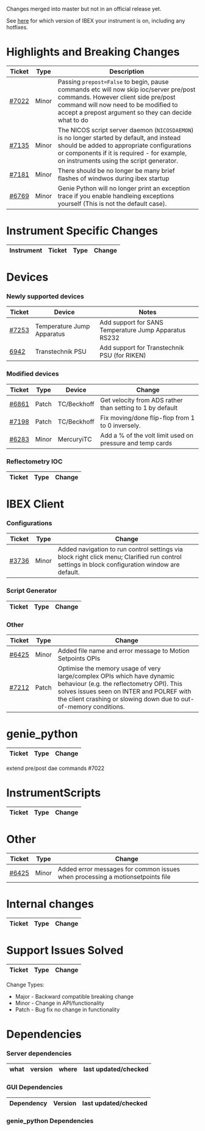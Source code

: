 Changes merged into master but not in an official release yet.

See [here](https://github.com/ISISComputingGroup/IBEX/wiki#instrument-information--hotfixes) for which version of IBEX your instrument is on, including any hotfixes.

# Highlights and Breaking Changes

| Ticket | Type | Description |
| ------ | ---- | ----------- |
| [#7022](https://github.com/ISISComputingGroup/IBEX/issues/7022) | Minor| Passing `prepost=False` to begin, pause commands etc will now skip ioc/server pre/post commands. However client side pre/post command will now need to be modified to accept a prepost argument so they can decide what to do|
| [#7135](https://github.com/ISISComputingGroup/IBEX/issues/7135) | Minor| The NICOS script server daemon (`NICOSDAEMON`) is no longer started by default, and instead should be added to appropriate configurations or components if it is required - for example, on instruments using the script generator. |
| [#7181](https://github.com/ISISComputingGroup/IBEX/issues/7181) | Minor| There should be no longer be many brief flashes of windwos during ibex startup|
| [#6769](https://github.com/ISISComputingGroup/IBEX/issues/6769) | Minor| Genie Python will no longer print an exception trace if you enable handleing exceptions yourself (This is not the default case).|

# Instrument Specific Changes

| Instrument| Ticket | Type  | Change |
| --------- | ------ | ------| ------------- |


# Devices

### Newly supported devices

| Ticket | Device | Notes|
| ------ | ------ | -----|
| [#7253](https://github.com/ISISComputingGroup/IBEX/issues/7253) | Temperature Jump Apparatus | Add support for SANS Temperature Jump Apparatus RS232 |
| [6942](https://github.com/ISISComputingGroup/IBEX/issues/6942) | Transtechnik PSU | Add support for Transtechnik PSU (for RIKEN) |


### Modified devices

| Ticket | Type | Device | Change |
| ------ | --- |------| ------------- |
| [#6861](https://github.com/ISISComputingGroup/IBEX/issues/6861) | Patch | TC/Beckhoff | Get velocity from ADS rather than setting to 1 by default | 
| [#7198](https://github.com/ISISComputingGroup/IBEX/issues/7198) | Patch | TC/Beckhoff | Fix moving/done flip-flop from 1 to 0 inversely. | 
| [#6283](https://github.com/ISISComputingGroup/IBEX/issues/6283) | Minor | MercuryiTC | Add a % of the volt limit used on pressure and temp cards | 


### Reflectometry IOC

| Ticket | Type | Change |
| ------ | --- | ------------- |

#  IBEX Client

### Configurations

| Ticket | Type  | Change |
| ------ | ----  | ------------- |
| [#3736](https://github.com/ISISComputingGroup/IBEX/issues/3736) | Minor | Added navigation to run control settings via block right click menu; Clarified run control settings in block configuration window are default.  |


### Script Generator
| Ticket | Type  | Change |
| ------ | ---- | ----------- |


### Other

| Ticket | Type  | Change |
| ------ | ----  | ------------- |
| [#6425](https://github.com/ISISComputingGroup/IBEX/issues/6425) | Minor | Added file name and error message to Motion Setpoints OPIs |
| [#7212](https://github.com/ISISComputingGroup/IBEX/issues/7212) | Patch | Optimise the memory usage of very large/complex OPIs which have dynamic behaviour (e.g. the reflectometry OPI). This solves issues seen on INTER and POLREF with the client crashing or slowing down due to out-of-memory conditions. |


# genie_python

| Ticket | Type  | Change |
| ------ | ------| ------------- |


extend pre/post dae commands #7022
# InstrumentScripts

| Ticket | Type  | Change |
| ------ | ------| ------------- |


# Other

| Ticket | Type  | Change |
| ------ | ------| ------------- |
| [#6425](https://github.com/ISISComputingGroup/IBEX/issues/6425) | Minor | Added error messages for common issues when processing a motionsetpoints file |


# Internal changes

| Ticket | Type  | Change |
| ------ | ------| ------------- |

# Support Issues Solved

| Ticket | Type  | Change |
| ------ | ------| ------------- |


Change Types: 

* Major - Backward compatible breaking change
* Minor - Change in API/functionality
* Patch - Bug fix no change in functionality

# Dependencies

### Server dependencies

what | version | where | last updated/checked
---- | ------- | ----- | --------------------

### GUI Dependencies

Dependency | Version | last updated/checked
---- | ------- | --------------------

### genie_python Dependencies
